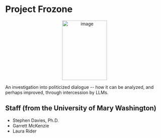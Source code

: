 # Project Frozone

<p align = center>
  <img width="142" height="190" alt="image" src="https://github.com/user-attachments/assets/cab24a9f-a2b7-4897-b38d-da96f1e57478" />
</p>



An investigation into politicized dialogue -- how it can be analyzed, and
perhaps improved, through intercession by LLMs.

## Staff (from the University of Mary Washington)

* Stephen Davies, Ph.D.
* Garrett McKenzie
* Laura Rider
